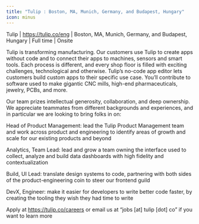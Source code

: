 ```yaml
---
title: "Tulip : Boston, MA, Munich, Germany, and Budapest, Hungary"
icon: minus
---
```

Tulip | <a href="https:&#x2F;&#x2F;tulip.co&#x2F;eng" rel="nofollow">https:&#x2F;&#x2F;tulip.co&#x2F;eng</a> | Boston, MA, Munich, Germany, and Budapest, Hungary | Full time | Onsite

Tulip is transforming manufacturing. Our customers use Tulip to create apps without code and to connect their apps to machines, sensors and smart tools. Each process is different, and every shop floor is filled with exciting challenges, technological and otherwise. Tulip’s no-code app editor lets customers build custom apps to their specific use case. You’ll contribute to software used to make gigantic CNC mills, high-end pharmaceuticals, jewelry, PCBs, and more.

Our team prizes intellectual generosity, collaboration, and deep ownership. We appreciate teammates from different backgrounds and experiences, and in particular we are looking to bring folks in on:

Head of Product Management: lead the Tulip Product Management team and work across product and engineering to identify areas of growth and scale for our existing products and beyond

Analytics, Team Lead: lead and grow a team owning the interface used to collect, analyze and build data dashboards with high fidelity and contextualization

Build, UI Lead: translate design systems to code, partnering with both sides of the product-engineering coin to steer our frontend guild

DevX, Engineer: make it easier for developers to write better code faster, by creating the tooling they wish they had time to write

Apply at <a href="https:&#x2F;&#x2F;tulip.co&#x2F;careers" rel="nofollow">https:&#x2F;&#x2F;tulip.co&#x2F;careers</a> or email us at “jobs [at] tulip [dot] co” if you want to learn more
